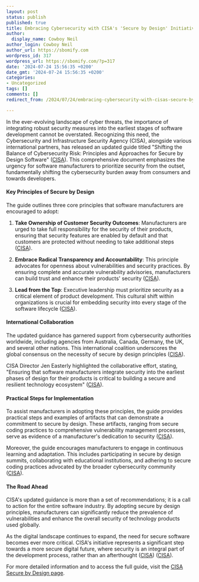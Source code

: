 ```yaml
---
layout: post
status: publish
published: true
title: Embracing Cybersecurity with CISA's 'Secure by Design' Initiative
author:
  display_name: Cowboy Neil
author_login: Cowboy Neil
author_url: https://sbomify.com
wordpress_id: 317
wordpress_url: https://sbomify.com/?p=317
date: '2024-07-24 15:56:35 +0200'
date_gmt: '2024-07-24 15:56:35 +0200'
categories:
- Uncategorized
tags: []
comments: []
redirect_from: /2024/07/24/embracing-cybersecurity-with-cisas-secure-by-design-initiative/

---
```

In the ever-evolving landscape of cyber threats, the importance of integrating robust security measures into the earliest stages of software development cannot be overstated. Recognizing this need, the Cybersecurity and Infrastructure Security Agency (CISA), alongside various international partners, has released an updated guide titled "Shifting the Balance of Cybersecurity Risk: Principles and Approaches for Secure by Design Software" ([CISA](https://www.cisa.gov/resources-tools/resources/secure-by-design)). This comprehensive document emphasizes the urgency for software manufacturers to prioritize security from the outset, fundamentally shifting the cybersecurity burden away from consumers and towards developers.

#### Key Principles of Secure by Design

The guide outlines three core principles that software manufacturers are encouraged to adopt:

1. **Take Ownership of Customer Security Outcomes**: Manufacturers are urged to take full responsibility for the security of their products, ensuring that security features are enabled by default and that customers are protected without needing to take additional steps ([CISA](https://www.cisa.gov/news-events/news/cisa-us-and-international-partners-announce-updated-secure-design-principles-joint-guide)).

2. **Embrace Radical Transparency and Accountability**: This principle advocates for openness about vulnerabilities and security practices. By ensuring complete and accurate vulnerability advisories, manufacturers can build trust and enhance their products' security ([CISA](https://www.cisa.gov/news-events/news/us-and-international-partners-publish-secure-design-and-default-principles-and-approaches)).

3. **Lead from the Top**: Executive leadership must prioritize security as a critical element of product development. This cultural shift within organizations is crucial for embedding security into every stage of the software lifecycle ([CISA](https://www.cisa.gov/news-events/news/next-chapter-secure-design)).

#### International Collaboration

The updated guidance has garnered support from cybersecurity authorities worldwide, including agencies from Australia, Canada, Germany, the UK, and several other nations. This international coalition underscores the global consensus on the necessity of secure by design principles ([CISA](https://www.cisa.gov/news-events/news/us-and-international-partners-publish-secure-design-and-default-principles-and-approaches)).

CISA Director Jen Easterly highlighted the collaborative effort, stating, "Ensuring that software manufacturers integrate security into the earliest phases of design for their products is critical to building a secure and resilient technology ecosystem" ([CISA](https://www.cisa.gov/news-events/news/cisa-us-and-international-partners-announce-updated-secure-design-principles-joint-guide)).

#### Practical Steps for Implementation

To assist manufacturers in adopting these principles, the guide provides practical steps and examples of artifacts that can demonstrate a commitment to secure by design. These artifacts, ranging from secure coding practices to comprehensive vulnerability management processes, serve as evidence of a manufacturer's dedication to security ([CISA](https://www.cisa.gov/news-events/news/next-chapter-secure-design)).

Moreover, the guide encourages manufacturers to engage in continuous learning and adaptation. This includes participating in secure by design summits, collaborating with educational institutions, and adhering to secure coding practices advocated by the broader cybersecurity community ([CISA](https://www.cisa.gov/news-events/news/next-chapter-secure-design)).

#### The Road Ahead

CISA's updated guidance is more than a set of recommendations; it is a call to action for the entire software industry. By adopting secure by design principles, manufacturers can significantly reduce the prevalence of vulnerabilities and enhance the overall security of technology products used globally.

As the digital landscape continues to expand, the need for secure software becomes ever more critical. CISA's initiative represents a significant step towards a more secure digital future, where security is an integral part of the development process, rather than an afterthought ([CISA](https://www.cisa.gov/resources-tools/resources/secure-by-design)) ([CISA](https://www.cisa.gov/sites/default/files/2023-06/principles_approaches_for_security-by-design-default_508c.pdf#:~:text=URL%3A%20https%3A%2F%2Fwww.cisa.gov%2Fsites%2Fdefault%2Ffiles%2F2023)).

For more detailed information and to access the full guide, visit the [CISA Secure by Design page](https://www.cisa.gov/resources-tools/resources/secure-by-design).

